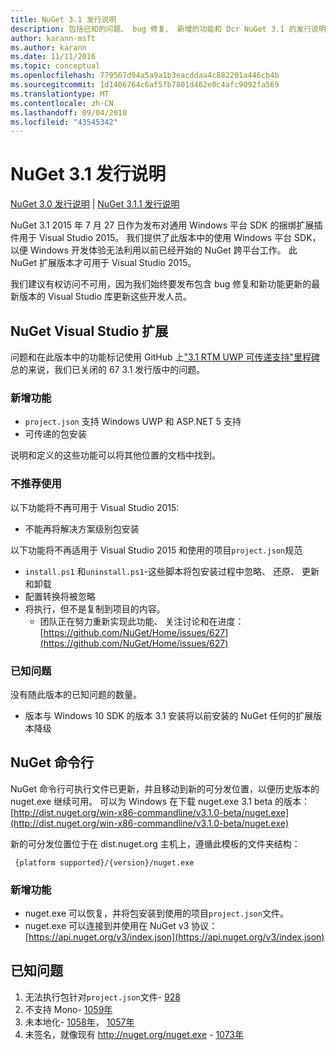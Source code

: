 ```yaml
---
title: NuGet 3.1 发行说明
description: 包括已知的问题、 bug 修复、 新增的功能和 Dcr NuGet 3.1 的发行说明。
author: karann-msft
ms.author: karann
ms.date: 11/11/2016
ms.topic: conceptual
ms.openlocfilehash: 779567d94a5a9a1b3eacddaa4c882201a446cb4b
ms.sourcegitcommit: 1d1406764c6af5fb7801d462e0c4afc9092fa569
ms.translationtype: MT
ms.contentlocale: zh-CN
ms.lasthandoff: 09/04/2018
ms.locfileid: "43545342"
---
```

# <a name="nuget-31-release-notes"></a>NuGet 3.1 发行说明

[NuGet 3.0 发行说明](../release-notes/nuget-3.0.0.md) | [NuGet 3.1.1 发行说明](../release-notes/nuget-3.1.1.md)

NuGet 3.1 2015 年 7 月 27 日作为发布对通用 Windows 平台 SDK 的捆绑扩展插件用于 Visual Studio 2015。 我们提供了此版本中的使用 Windows 平台 SDK，以便 Windows 开发体验无法利用以前已经开始的 NuGet 跨平台工作。 此 NuGet 扩展版本才可用于 Visual Studio 2015。

我们建议有权访问不可用，因为我们始终要发布包含 bug 修复和新功能更新的最新版本的 Visual Studio 库更新这些开发人员。

## <a name="nuget-visual-studio-extension"></a>NuGet Visual Studio 扩展

问题和在此版本中的功能标记使用 GitHub 上["3.1 RTM UWP 可传递支持"里程碑](https://github.com/NuGet/Home/issues?utf8=%E2%9C%93&q=is%3Aclosed+milestone%3A%223.1+RTM+UWP+transitive+support%22+)总的来说，我们已关闭的 67 3.1 发行版中的问题。

### <a name="new-features"></a>新增功能

* `project.json` 支持 Windows UWP 和 ASP.NET 5 支持
* 可传递的包安装

说明和定义的这些功能可以将其他位置的文档中找到。

### <a name="deprecated"></a>不推荐使用

以下功能将不再可用于 Visual Studio 2015:

* 不能再将解决方案级别包安装

以下功能将不再适用于 Visual Studio 2015 和使用的项目`project.json`规范

* `install.ps1` 和`uninstall.ps1`-这些脚本将包安装过程中忽略、 还原、 更新和卸载
* 配置转换将被忽略
* 将执行，但不是复制到项目的内容。
    * 团队正在努力重新实现此功能、 关注讨论和在进度： [https://github.com/NuGet/Home/issues/627](https://github.com/NuGet/Home/issues/627)


### <a name="known-issues"></a>已知问题

没有随此版本的已知问题的数量。

* 版本与 Windows 10 SDK 的版本 3.1 安装将以前安装的 NuGet 任何的扩展版本降级

## <a name="nuget-command-line"></a>NuGet 命令行

NuGet 命令行可执行文件已更新，并且移动到新的可分发位置，以便历史版本的 nuget.exe 继续可用。  可以为 Windows 在下载 nuget.exe 3.1 beta 的版本： [http://dist.nuget.org/win-x86-commandline/v3.1.0-beta/nuget.exe](http://dist.nuget.org/win-x86-commandline/v3.1.0-beta/nuget.exe)

新的可分发位置位于在 dist.nuget.org 主机上，遵循此模板的文件夹结构：

     {platform supported}/{version}/nuget.exe

### <a name="new-features"></a>新增功能

* nuget.exe 可以恢复，并将包安装到使用的项目`project.json`文件。
* nuget.exe 可以连接到并使用在 NuGet v3 协议： [https://api.nuget.org/v3/index.json](https://api.nuget.org/v3/index.json)

## <a name="known-issues"></a>已知问题 ##

1.    无法执行包针对`project.json`文件- [928](https://github.com/NuGet/Home/issues/928)
2.    不支持 Mono- [1059年](https://github.com/NuGet/Home/issues/1059)
3.    未本地化- [1058年](https://github.com/NuGet/Home/issues/1058)， [1057年](https://github.com/NuGet/Home/issues/1057)
4.    未签名，就像现有 http://nuget.org/nuget.exe  -  [1073年](https://github.com/NuGet/Home/issues/1073)
